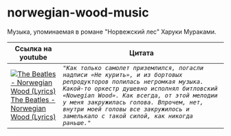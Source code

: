 # norwegian-wood-music

Музыка, упоминаемая в романе "Норвежский лес" Харуки Мураками.

| Ссылка на youtube | Цитата |
|-|-|
| [![The Beatles - Norwegian Wood (Lyrics)](https://img.youtube.com/vi/Xu9S05QKk5k/0.jpg)](https://www.youtube.com/watch?v=Xu9S05QKk5k) <br /> [The Beatles - Norwegian Wood (Lyrics)](https://www.youtube.com/watch?v=Xu9S05QKk5k) | *`"Как только самолет приземлился, погасли надписи «Не курить», и из бортовых репродукторов полилась негромкая музыка. Какой-то оркестр душевно исполнял битловский «Nowegian Wood». Как всегда, от этой мелодии у меня закружилась голова. Впрочем, нет, внутри моей головы все закружилось и замелькало с такой силой, как никогда раньше."`* |